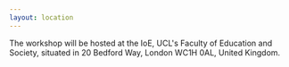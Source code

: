 ```yaml
---
layout: location
---
```


The workshop will be hosted at the IoE, UCL's Faculty of Education and Society,
situated in 20 Bedford Way, London WC1H 0AL, United Kingdom.
